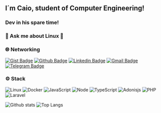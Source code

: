 <!--
**caiocichetti/caiocichetti** is a ✨ _special_ ✨ repository because its `README.md` (this file) appears on your GitHub profile. -->

## I´m Caio, student of Computer Engineering!
### Dev in his spare time!
### :speech_balloon: Ask me about Linux :penguin:

### 🌐 Networking
[![Gist Badge](https://img.shields.io/badge/-Gist-555859?style=flat-square&logo=Github&logoColor=white&link=https://gist.github.com/caiocichetti)](https://gist.github.com/caiocichetti)
[![Github Badge](https://img.shields.io/badge/-Github-000?style=flat-square&logo=Github&logoColor=white&link=https://github.com/caiocichetti)](https://github.com/caiocichetti)
[![Linkedin Badge](https://img.shields.io/badge/-LinkedIn-blue?style=flat-square&logo=Linkedin&logoColor=white&link=https://www.linkedin.com/in/caio-antonio-cichetti-roberto/)](https://www.linkedin.com/in/caio-antonio-cichetti-roberto/)
[![Gmail Badge](https://img.shields.io/badge/-Gmail-c14438?style=flat-square&logo=Gmail&logoColor=white&link=mailto:caiocichetti08@gmail.com)](mailto:caiocichetti08@gmail.com)
[![Telegram Badge](https://img.shields.io/badge/-Telegram-1ca0f1?style=flat-square&labelColor=1ca0f1&logo=telegram&logoColor=white&link=https://t.me/caiocichetti/)](https://t.me/caiocichetti/)

### ⚙️ Stack
![Linux](https://img.shields.io/badge/-Linux-555859?style=flat-square&logoColor=fff&logo=linux)
![Docker](https://img.shields.io/badge/-Docker-099cec?style=flat-square&logoColor=fff&logo=docker)
![JavaScript](https://img.shields.io/badge/-JavaScript-FEAE32?style=flat-square&logoColor=fff&logo=javascript)
![Node](https://img.shields.io/badge/-Node.js-5B9856?style=flat-square&logoColor=fff&logo=Node.js)
![TypeScript](https://img.shields.io/badge/-TypeScript-007ACC?style=flat-square&logoColor=fff&logo=typescript)
![Adonisjs](https://img.shields.io/badge/-Adonisjs-220052?style=flat-square&logoColor=fff&logo=adonisjs)
![PHP](https://img.shields.io/badge/-PHP-369?style=flat-square&logoColor=fff&logo=php)
![Laravel](https://img.shields.io/badge/-Laravel-ff2d20?style=flat-square&logoColor=fff&logo=laravel)

![Github stats](https://github-readme-stats.vercel.app/api?username=caiocichetti&show_icons=true&theme=dracula)
![Top Langs](https://github-readme-stats.vercel.app/api/top-langs/?username=caiocichetti&layout=compact&theme=dracula)

